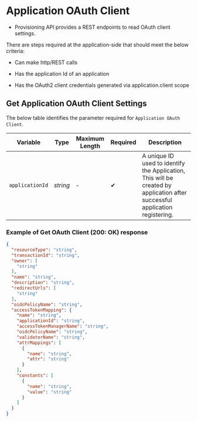 # Application OAuth Client

- Provisioning API provides a REST endpoints to read OAuth client settings.

There are steps required at the application-side that should meet the below criteria:  

- Can make http/REST calls  

- Has the application Id of an application

- Has the OAuth2 client credentials generated via application.client scope


## Get Application OAuth Client Settings    

<!--
type: tab
titles: Request, Response
-->

The below table identifies the parameter required for `Application OAuth Client`.

| Variable | Type | Maximum Length | Required | Description |
| -------- | -- |------------| ------- | ---- |
| `applicationId` | *string* | - | &#10004; | A unique ID used to identify the Application, This will be created by application after successful application registering. |


<!--
type: tab
-->

### Example of Get OAuth Client (200: OK) response

```json
{
  "resourceType": "string",
  "transactionId": "string",
  "owner": [
    "string"
  ],
  "name": "string",
  "description": "string",
  "redirectUrls": [
    "string"
  ],
  "oidcPolicyName": "string",
  "accessTokenMapping": {
    "name": "string",
    "applicationId": "string",
    "accessTokenManagerName": "string",
    "oidcPolicyName": "string",
    "validatorName": "string",
    "attrMappings": [
      {
        "name": "string",
        "attr": "string"
      }
    ],
    "constants": [
      {
        "name": "string",
        "value": "string"
      }
    ]
  }
}
```
<!-- type: tab-end -->